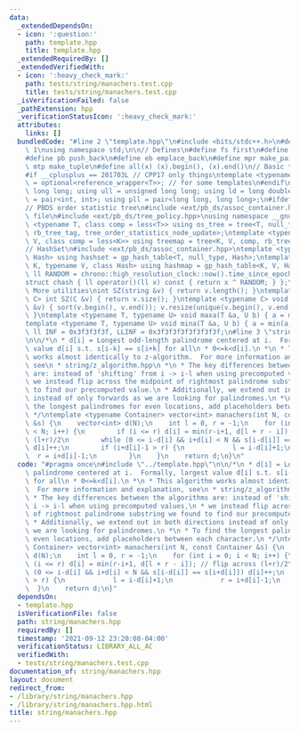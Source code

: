 ```yaml
---
data:
  _extendedDependsOn:
  - icon: ':question:'
    path: template.hpp
    title: template.hpp
  _extendedRequiredBy: []
  _extendedVerifiedWith:
  - icon: ':heavy_check_mark:'
    path: tests/string/manachers.test.cpp
    title: tests/string/manachers.test.cpp
  _isVerificationFailed: false
  _pathExtension: hpp
  _verificationStatusIcon: ':heavy_check_mark:'
  attributes:
    links: []
  bundledCode: "#line 2 \"template.hpp\"\n#include <bits/stdc++.h>\n#define DEBUG\
    \ 1\nusing namespace std;\n\n// Defines\n#define fs first\n#define sn second\n\
    #define pb push_back\n#define eb emplace_back\n#define mpr make_pair\n#define\
    \ mtp make_tuple\n#define all(x) (x).begin(), (x).end()\n// Basic type definitions\n\
    #if __cplusplus == 201703L // CPP17 only things\ntemplate <typename T> using opt_ref\
    \ = optional<reference_wrapper<T>>; // for some templates\n#endif\nusing ll =\
    \ long long; using ull = unsigned long long; using ld = long double;\nusing pii\
    \ = pair<int, int>; using pll = pair<long long, long long>;\n#ifdef __GNUG__\n\
    // PBDS order statistic tree\n#include <ext/pb_ds/assoc_container.hpp> // Common\
    \ file\n#include <ext/pb_ds/tree_policy.hpp>\nusing namespace __gnu_pbds;\ntemplate\
    \ <typename T, class comp = less<T>> using os_tree = tree<T, null_type, comp,\
    \ rb_tree_tag, tree_order_statistics_node_update>;\ntemplate <typename K, typename\
    \ V, class comp = less<K>> using treemap = tree<K, V, comp, rb_tree_tag, tree_order_statistics_node_update>;\n\
    // HashSet\n#include <ext/pb_ds/assoc_container.hpp>\ntemplate <typename T, class\
    \ Hash> using hashset = gp_hash_table<T, null_type, Hash>;\ntemplate <typename\
    \ K, typename V, class Hash> using hashmap = gp_hash_table<K, V, Hash>;\nconst\
    \ ll RANDOM = chrono::high_resolution_clock::now().time_since_epoch().count();\n\
    struct chash { ll operator()(ll x) const { return x ^ RANDOM; } };\n#endif\n//\
    \ More utilities\nint SZ(string &v) { return v.length(); }\ntemplate <typename\
    \ C> int SZ(C &v) { return v.size(); }\ntemplate <typename C> void UNIQUE(vector<C>\
    \ &v) { sort(v.begin(), v.end()); v.resize(unique(v.begin(), v.end()) - v.begin());\
    \ }\ntemplate <typename T, typename U> void maxa(T &a, U b) { a = max(a, b); }\n\
    template <typename T, typename U> void mina(T &a, U b) { a = min(a, b); }\nconst\
    \ ll INF = 0x3f3f3f3f, LLINF = 0x3f3f3f3f3f3f3f3f;\n#line 3 \"string/manachers.hpp\"\
    \n\n/*\n * d[i] = Longest odd-length palindrome centered at i.  Formally, largest\
    \ value d[i] s.t. s[i-k] == s[i+k] for all\n * 0<=k<d[i].\n *\n * This algorithm\
    \ works almost identically to z-algorithm.  For more information and explanation,\
    \ see\n * string/z_algorithm.hpp\n *\n * The key differences between the algorithms\
    \ are: instead of 'shifting' from i -> i-l when using precomputed values,\n *\
    \ we instead flip across the midpoint of rightmost palindrome substring we found\
    \ to find our precomputed value.\n * Additionally, we extend out in both directions\
    \ instead of only forwards as we are looking for palindromes.\n *\n * To find\
    \ the longest palindromes for even locations, add placeholders between each character.\n\
    \ */\ntemplate <typename Container> vector<int> manachers(int N, const Container\
    \ &s) {\n    vector<int> d(N);\n    int l = 0, r = -1;\n    for (int i = 0; i\
    \ < N; i++) {\n        if (i <= r) d[i] = min(r-i+1, d[l + r - i]); // flip across\
    \ (l+r)/2\n        while (0 <= i-d[i] && i+d[i] < N && s[i-d[i]] == s[i+d[i]])\
    \ d[i]++;\n        if (i+d[i]-1 > r) {\n            l = i-d[i]+1;\n          \
    \  r = i+d[i]-1;\n        }\n    }\n    return d;\n}\n"
  code: "#pragma once\n#include \"../template.hpp\"\n\n/*\n * d[i] = Longest odd-length\
    \ palindrome centered at i.  Formally, largest value d[i] s.t. s[i-k] == s[i+k]\
    \ for all\n * 0<=k<d[i].\n *\n * This algorithm works almost identically to z-algorithm.\
    \  For more information and explanation, see\n * string/z_algorithm.hpp\n *\n\
    \ * The key differences between the algorithms are: instead of 'shifting' from\
    \ i -> i-l when using precomputed values,\n * we instead flip across the midpoint\
    \ of rightmost palindrome substring we found to find our precomputed value.\n\
    \ * Additionally, we extend out in both directions instead of only forwards as\
    \ we are looking for palindromes.\n *\n * To find the longest palindromes for\
    \ even locations, add placeholders between each character.\n */\ntemplate <typename\
    \ Container> vector<int> manachers(int N, const Container &s) {\n    vector<int>\
    \ d(N);\n    int l = 0, r = -1;\n    for (int i = 0; i < N; i++) {\n        if\
    \ (i <= r) d[i] = min(r-i+1, d[l + r - i]); // flip across (l+r)/2\n        while\
    \ (0 <= i-d[i] && i+d[i] < N && s[i-d[i]] == s[i+d[i]]) d[i]++;\n        if (i+d[i]-1\
    \ > r) {\n            l = i-d[i]+1;\n            r = i+d[i]-1;\n        }\n  \
    \  }\n    return d;\n}"
  dependsOn:
  - template.hpp
  isVerificationFile: false
  path: string/manachers.hpp
  requiredBy: []
  timestamp: '2021-09-12 23:20:08-04:00'
  verificationStatus: LIBRARY_ALL_AC
  verifiedWith:
  - tests/string/manachers.test.cpp
documentation_of: string/manachers.hpp
layout: document
redirect_from:
- /library/string/manachers.hpp
- /library/string/manachers.hpp.html
title: string/manachers.hpp
---
```

